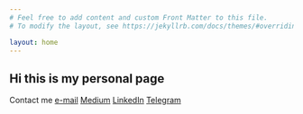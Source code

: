 ```yaml
---
# Feel free to add content and custom Front Matter to this file.
# To modify the layout, see https://jekyllrb.com/docs/themes/#overriding-theme-defaults

layout: home
---
```



## __Hi this is my personal page__

Contact me
[e-mail](mailto:kirya522@gmail.com)
[Medium](https://kirya522.medium.com/)
[LinkedIn](https://www.linkedin.com/in/kirill-grischuk/)
[Telegram](https://t.me/kirill_grischuk)

